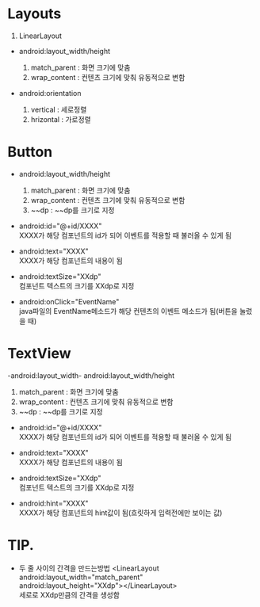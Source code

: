 # Layouts
1. LinearLayout
  - android:layout_width/height
    1. match_parent : 화면 크기에 맞춤
    2. wrap_content : 컨텐츠 크기에 맞춰 유동적으로 변함

  - android:orientation
    1. vertical : 세로정렬
    2. hrizontal : 가로정렬

# Button
- android:layout_width/height
  1. match_parent : 화면 크기에 맞춤
  2. wrap_content : 컨텐츠 크기에 맞춰 유동적으로 변함
  3. ~~dp : ~~dp를 크기로 지정

- android:id="@+id/XXXX"  
  XXXX가 해당 컴포넌트의 id가 되어 이벤트를 적용할 때 불러올 수 있게 됨

- android:text="XXXX"  
  XXXX가 해당 컴포넌트의 내용이 됨

- android:textSize="XXdp"  
  컴포넌트 텍스트의 크기를 XXdp로 지정

- android:onClick="EventName"  
  java파일의 EventName메소드가 해당 컨텐츠의 이벤트 메소드가 됨(버튼을 눌렀을 때)

# TextView
-android:layout_width- android:layout_width/height
  1. match_parent : 화면 크기에 맞춤  
  2. wrap_content : 컨텐츠 크기에 맞춰 유동적으로 변함   
  3. ~~dp : ~~dp를 크기로 지정

- android:id="@+id/XXXX"  
  XXXX가 해당 컴포넌트의 id가 되어 이벤트를 적용할 때 불러올 수 있게 됨

- android:text="XXXX"  
  XXXX가 해당 컴포넌트의 내용이 됨

- android:textSize="XXdp"  
  컴포넌트 텍스트의 크기를 XXdp로 지정

- android:hint="XXXX"  
  XXXX가 해당 컴포넌트의 hint값이 됨(흐릿하게 입력전에만 보이는 값)

# TIP.
- 두 줄 사이의 간격을 만드는방법
    &lt;LinearLayout  
        android:layout_width="match_parent"  
        android:layout_height="XXdp"&gt;&lt;/LinearLayout&gt;  
  세로로 XXdp만큼의 간격을 생성함   
